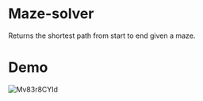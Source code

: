 # Maze-solver
Returns the shortest path from start to end given a maze.

# Demo
![Mv83r8CYId](https://github.com/Nam-HP/Maze-solver/blob/main/Demo.gif)
